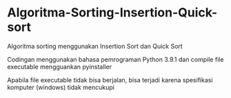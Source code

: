 # Algoritma-Sorting-Insertion-Quick-sort
Algoritma sorting menggunakan Insertion Sort dan Quick Sort

Codingan menggunakan bahasa pemrograman Python 3.9.1 dan
compile file executable mengguankan pyinstaller

Apabila file executable tidak bisa berjalan, bisa terjadi karena spesifikasi komputer (windows) tidak mencukupi
